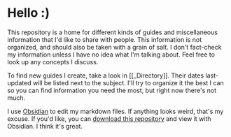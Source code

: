 # Hello :)
This repository is a home for different kinds of guides and miscellaneous information that I'd like to share with people. This information is not organized, and should also be taken with a grain of salt. I don't fact-check my information unless I have no idea what I'm talking about. Feel free to look up any concepts I discuss.

To find new guides I create, take a look in [[_Directory]]. Their dates last-updated will be listed next to the subject. I'll try to organize it the best I can so you can find information you need the most, but right now there's not much.

I use [Obsidian](https://obsidian.md) to edit my markdown files. If anything looks weird, that's my excuse. If you'd like, you can [download this repository](https://github.com/DragonTrance/GuidesAndInformation/archive/refs/heads/main.zip) and view it with Obsidian. I think it's great.
